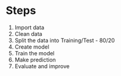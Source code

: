 # Steps #
1. Import data
2. Clean data
3. Split the data into Training/Test - 80/20
4. Create model 
5. Train the model 
6. Make prediction
7. Evaluate and improve 

